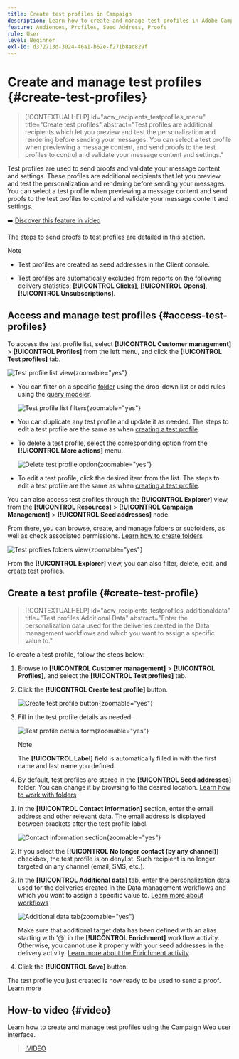 ```yaml
---
title: Create test profiles in Campaign
description: Learn how to create and manage test profiles in Adobe Campaign
feature: Audiences, Profiles, Seed Address, Proofs
role: User
level: Beginner
exl-id: d372713d-3024-46a1-b62e-f271b8ac829f
---
```

# Create and manage test profiles {#create-test-profiles}

>[!CONTEXTUALHELP]
>id="acw_recipients_testprofiles_menu"
>title="Create test profiles"
>abstract="Test profiles are additional recipients which let you preview and test the personalization and rendering before sending your messages. You can select a test profile when previewing a message content, and send proofs to the test profiles to control and validate your message content and settings."

Test profiles are used to send proofs and validate your message content and settings. These profiles are additional recipients that let you preview and test the personalization and rendering before sending your messages. You can select a test profile when previewing a message content and send proofs to the test profiles to control and validate your message content and settings.

➡️ [Discover this feature in video](#video) 

<!--Learn more about test profiles in the [Campaign v8 (client console) documentation](https://experienceleague.adobe.com/docs/campaign/campaign-v8/audience/add-profiles/test-profiles.html){target="_blank"}.-->

The steps to send proofs to test profiles are detailed in [this section](../preview-test/test-deliveries.md#test-profiles).

>[!NOTE]
>
>* Test profiles are created as seed addresses in the Client console. 
>
>* Test profiles are automatically excluded from reports on the following delivery statistics: **[!UICONTROL Clicks]**, **[!UICONTROL Opens]**, **[!UICONTROL Unsubscriptions]**.

## Access and manage test profiles {#access-test-profiles}

To access the test profile list, select **[!UICONTROL Customer management]** > **[!UICONTROL Profiles]** from the left menu, and click the **[!UICONTROL Test profiles]** tab.

![Test profile list view](assets/test-profile-list.png){zoomable="yes"}

* You can filter on a specific [folder](../get-started/permissions.md#folders) using the drop-down list or add rules using the [query modeler](../query/query-modeler-overview.md).

    ![Test profile list filters](assets/test-profile-list-filters.png){zoomable="yes"}

* You can duplicate any test profile and update it as needed. The steps to edit a test profile are the same as when [creating a test profile](#create-test-profile).

* To delete a test profile, select the corresponding option from the **[!UICONTROL More actions]** menu.

    ![Delete test profile option](assets/test-profile-list-delete.png){zoomable="yes"}

* To edit a test profile, click the desired item from the list. The steps to edit a test profile are the same as when [creating a test profile](#create-test-profile).

You can also access test profiles through the **[!UICONTROL Explorer]** view, from the **[!UICONTROL Resources]** > **[!UICONTROL Campaign Management]** > **[!UICONTROL Seed addresses]** node.

From there, you can browse, create, and manage folders or subfolders, as well as check associated permissions. [Learn how to create folders](../get-started/permissions.md#folders)

![Test profiles folders view](assets/test-profiles-folders.png){zoomable="yes"}

From the **[!UICONTROL Explorer]** view, you can also filter, delete, edit, and [create](#create-test-profile) test profiles.

## Create a test profile {#create-test-profile}

>[!CONTEXTUALHELP]
>id="acw_recipients_testprofiles_additionaldata"
>title="Test profiles Additional Data"
>abstract="Enter the personalization data used for the deliveries created in the Data management workflows and which you want to assign a specific value to."

To create a test profile, follow the steps below:

1. Browse to **[!UICONTROL Customer management]** > **[!UICONTROL Profiles]**, and select the **[!UICONTROL Test profiles]** tab.

1. Click the **[!UICONTROL Create test profile]** button.

    ![Create test profile button](assets/test-profile-create.png){zoomable="yes"}

1. Fill in the test profile details as needed. <!--Most of the fields are the same as when creating profiles. [Learn more]-->

    ![Test profile details form](assets/test-profile-details.png){zoomable="yes"}

    >[!NOTE]
    >
    >The **[!UICONTROL Label]** field is automatically filled in with the first name and last name you defined.

1. By default, test profiles are stored in the **[!UICONTROL Seed addresses]** folder. You can change it by browsing to the desired location. [Learn how to work with folders](../get-started/permissions.md#folders)

    <!--![](assets/test-profile-folder.png){zoomable="yes"}-->

<!--
You do not need to enter all fields of each tab when creating a seed address. Missing personalization elements are entered randomly during delivery analysis. (Not valid?)
-->

1. In the **[!UICONTROL Contact information]** section, enter the email address and other relevant data. The email address is displayed between brackets after the test profile label.

    ![Contact information section](assets/test-profile-address.png){zoomable="yes"}

1. If you select the **[!UICONTROL No longer contact (by any channel)]** checkbox, the test profile is on denylist. Such recipient is no longer targeted on any channel (email, SMS, etc.).

1. In the **[!UICONTROL Additional data]** tab, enter the personalization data used for the deliveries created in the Data management workflows and which you want to assign a specific value to. [Learn more about workflows](../workflows/gs-workflows.md)

    ![Additional data tab](assets/test-profile-additional-data.png){zoomable="yes"}
    
   Make sure that additional target data has been defined with an alias starting with '@' in the **[!UICONTROL Enrichment]** workflow activity. Otherwise, you cannot use it properly with your seed addresses in the delivery activity. [Learn more about the Enrichment activity](../workflows/activities/enrichment.md)

1. Click the **[!UICONTROL Save]** button.

The test profile you just created is now ready to be used to send a proof. [Learn more](../preview-test/test-deliveries.md#test-profiles)

<!--Use test profiles in Direct mail? cf v7/v8-->

## How-to video {#video}

Learn how to create and manage test profiles using the Campaign Web user interface.

>[!VIDEO](https://video.tv.adobe.com/v/3442844?quality=12)